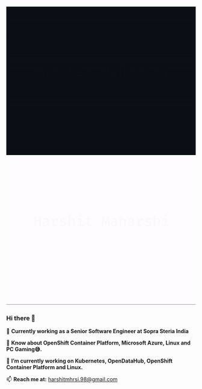 ![Banner-dark](https://github.com/Harshit-9398/Harshit-9398/blob/master/images/Banner-Dark-Mode.gif#gh-dark-mode-only)
![Banner-light](https://github.com/Harshit-9398/Harshit-9398/blob/master/images/Banner-Light-Mode.gif#gh-light-mode-only)

### Hi there 👋

🔭 **Currently working as a Senior Software Engineer at Sopra Steria India**

💬 **Know about OpenShift Container Platform, Microsoft Azure, Linux and PC Gaming😅.**

🔭 **I’m currently working on Kubernetes, OpenDataHub, OpenShift Container Platform and Linux.**

📫 **Reach me at:** harshitmhrsi.98@gmail.com
<!--
**Harshit-9398/Harshit-9398** is a ✨ _special_ ✨ repository because its `README.md` (this file) appears on your GitHub profile.

Here are some ideas to get you started:

- 🔭 I’m currently working on ...
- 🌱 I’m currently learning ...
- 👯 I’m looking to collaborate on ...
- 🤔 I’m looking for help with ...
- 💬 Ask me about ...
- 📫 How to reach me: ...
- 😄 Pronouns: ...
- ⚡ Fun fact: ...
-->
